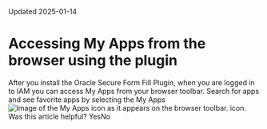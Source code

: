 Updated 2025-01-14
# Accessing My Apps from the browser using the plugin
After you install the Oracle Secure Form Fill Plugin, when you are logged in to IAM you can access My Apps from your browser toolbar.
Search for apps and see favorite apps by selecting the My Apps ![Image of the My Apps icon as it appears on the browser toolbar.](https://docs.oracle.com/en-us/iaas/Content/Resources/Images/sffpluginicon.png) icon. 
Was this article helpful?
YesNo

